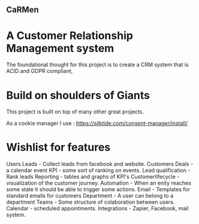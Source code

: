 ## CaRMen
# A Customer Relationship Management system
The foundational thought for this project is to create a CRM system that is ACID and GDPR compliant,

# Build on shoulders of Giants
This project is built on top of many other great projects.

As a cookie manager I use : https://silktide.com/consent-manager/install/


# Wishlist for features
Users
Leads - Collect leads from facebook and website.
Customers
Deals - a calendar event
KPI - some sort of ranking on events.
Lead qualification - Rank leads
Reporting - tables and graphs of KPI's
Customerlifecycle - visualization of the customer journey.
Automation - When an enity reaches some state it should be able to trigger some actions.
Email - Templates for standard emails for customers
Department - A user can belong to a department
Teams - Some structure of colaboration between users.
Calendar - scheduled appointments.
Integrations - Zapier, Facebook, mail system.
